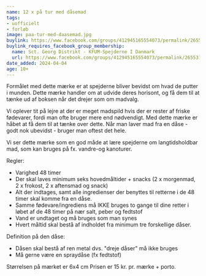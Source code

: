 ```yaml
---
name: 12 x på tur med dåsemad
tags:
- uofficielt
- forløb
image: paa-tur-med-daasemad.jpg
buylink: https://www.facebook.com/groups/412945165554073/permalink/2655319354649965/
buylink_requires_facebook_group_membership:
  name: Sct. Georg Distrikt - KFUM-Spejderne I Danmark
  url: https://www.facebook.com/groups/412945165554073/permalink/2655319354649965/
date_added: 2024-04-04
age: 10+
---
```

Formålet med dette mærke er at spejderne bliver bevidst om hvad de putter i munden. Dette mærke handler om at udvide deres horisont, og få dem til at tænke ud af boksen når det drejer som om madvalg.  

Vi oplever tit på lejre at der er meget madspild hvis der er rester af friske fødevarer, fordi man ofte bruger mere end nødvendigt. Med dette mærke er håbet at få dem til at tænke over dette. Når man laver mad fra en dåse - godt nok ubevidst - bruger man oftest det hele. 

Vi ser dette mærke som en god måde at lære spejderne om langtidsholdbar mad, som kan bruges på fx. vandre-og kanoturer.

Regler: 

- Varighed 48 timer 
- Der skal laves minimum seks hovedmåltider + snacks (2 x     morgenmad, 2 x frokost, 2 x aftensmad og snack)
- Alt der indtages, samt alle ingredienser der benyttes til retterne i de 48 timer skal komme fra en dåse. 
- Samme fødevare/ingrediens må IKKE bruges to gange til dine retter i løbet af de 48 timer på nær salt, peber og fedtstof 
- Vand er undtaget og må bruges som man synes 
- Hvert måltid skal bestå af indholdet fra minimum tre forskellige dåser. 

Definition på den dåse: 

- Dåsen skal bestå af ren metal dvs. "dreje dåser" må ikke bruges
- Må gerne være en spraydåse (fx fedtstof)

Størrelsen på mærket er 6x4 cm
Prisen er 15 kr. pr. mærke + porto. 